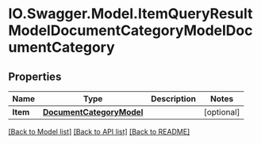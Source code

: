 # IO.Swagger.Model.ItemQueryResultModelDocumentCategoryModelDocumentCategory
## Properties

Name | Type | Description | Notes
------------ | ------------- | ------------- | -------------
**Item** | [**DocumentCategoryModel**](DocumentCategoryModel.md) |  | [optional] 

[[Back to Model list]](../README.md#documentation-for-models) [[Back to API list]](../README.md#documentation-for-api-endpoints) [[Back to README]](../README.md)

